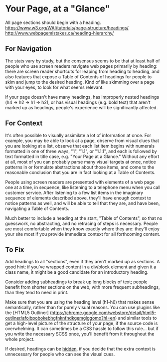 Your Page, at a "Glance"
========================

All page sections should begin with a heading.
https://www.w3.org/WAI/tutorials/page-structure/headings/
http://www.webpagemistakes.ca/heading-hierarchy/

For Navigation
--------------
The stats vary by study, but the consensus seems to be that at least half of people who use screen readers navigate web pages primarily by heading: there are screen reader shortcuts for leaping from heading to heading, and also features that expose a Table of Contents of headings for people to skim and jump to the desired heading. Kind of like skimming over a page with your eyes, to look for what seems relevant.

If your page doesn't have many headings, has improperly nested headings
(h4 -> h2 -> h1 -> h2), or has visual headings (e.g. bold text) that aren't
marked up as headings, people's experience will be significantly affected.

For Context
-----------
It's often possible to visually assimilate a lot of information at once.
For example, you may be able to look at a page, observe from visual clues
that you are looking at a list, observe that each list item begins with
numerals formatted in one of three ways, "1", "1.1", or "1.1.1", and
each is followed by text formatted in title case, e.g. "Your Page at
a Glance." Without any effort at all, most of you can probably parse
many visual targets at once, notice patterns in or formulate abstractions
about those items, and come to the reasonable conclusion that you are
in fact looking at a Table of Contents.

People using screen readers are presented with elements of a web page
one at a time, in sequence, like listening to a telephone menu when you
call customer service. After listening to a few list items in the imaginary
sequence of elements described above, they'll have enough context to notice
patterns as well, and will be able to tell that they are, and have been,
navigating a Table of Contents.

Much better to include a heading at the start, "Table of Contents", so
that no guesswork, no abstracting, and no retracing of steps is necessary.
People are most comfortable when they know exactly where they are:
they'll enjoy your site most if you provide immediate context for all
forthcoming content.

To Fix
------

Add headings to all "sections", even if they aren't marked up as sections.
A good hint: if you've wrapped content in a div/block element and given
it a class name, it might be a good candidate for an introductory heading.

Consider adding subheadings to break up long blocks of text; people
benefit from shorter sections on the web, with more frequent subheadings,
than they tend to need in print.

Make sure that you are using the heading level (h1-h6) that makes sense
semantically, rather than for purely visual reasons. You can use
plugins like the [HTML5 Outliner]
(https://chrome.google.com/webstore/detail/html5-outliner/afoibpobokebhgfnknfndkgemglggomo?hl=en)
and similar tools to get a high-level picture of the structure of your
page, if the source code is overwhelming. It can sometimes be a CSS
hassle to follow this rule... but if you write the necessary SCSS
once, you'll benefit from it throughout the whole project.

If desired, headings can be [hidden](../../code/hidden-text/), if you
decide that the extra context is unnecessary for people who can see the
visual cues.
